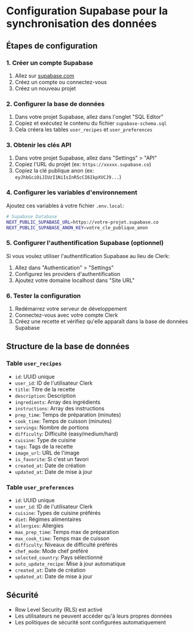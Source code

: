 # Configuration Supabase pour la synchronisation des données

## Étapes de configuration

### 1. Créer un compte Supabase
1. Allez sur [supabase.com](https://supabase.com)
2. Créez un compte ou connectez-vous
3. Créez un nouveau projet

### 2. Configurer la base de données
1. Dans votre projet Supabase, allez dans l'onglet "SQL Editor"
2. Copiez et exécutez le contenu du fichier `supabase-schema.sql`
3. Cela créera les tables `user_recipes` et `user_preferences`

### 3. Obtenir les clés API
1. Dans votre projet Supabase, allez dans "Settings" > "API"
2. Copiez l'URL du projet (ex: `https://xxxxx.supabase.co`)
3. Copiez la clé publique anon (ex: `eyJhbGciOiJIUzI1NiIsInR5cCI6IkpXVCJ9...`)

### 4. Configurer les variables d'environnement
Ajoutez ces variables à votre fichier `.env.local`:

```bash
# Supabase Database
NEXT_PUBLIC_SUPABASE_URL=https://votre-projet.supabase.co
NEXT_PUBLIC_SUPABASE_ANON_KEY=votre_cle_publique_anon
```

### 5. Configurer l'authentification Supabase (optionnel)
Si vous voulez utiliser l'authentification Supabase au lieu de Clerk:
1. Allez dans "Authentication" > "Settings"
2. Configurez les providers d'authentification
3. Ajoutez votre domaine localhost dans "Site URL"

### 6. Tester la configuration
1. Redémarrez votre serveur de développement
2. Connectez-vous avec votre compte Clerk
3. Créez une recette et vérifiez qu'elle apparaît dans la base de données Supabase

## Structure de la base de données

### Table `user_recipes`
- `id`: UUID unique
- `user_id`: ID de l'utilisateur Clerk
- `title`: Titre de la recette
- `description`: Description
- `ingredients`: Array des ingrédients
- `instructions`: Array des instructions
- `prep_time`: Temps de préparation (minutes)
- `cook_time`: Temps de cuisson (minutes)
- `servings`: Nombre de portions
- `difficulty`: Difficulté (easy/medium/hard)
- `cuisine`: Type de cuisine
- `tags`: Tags de la recette
- `image_url`: URL de l'image
- `is_favorite`: Si c'est un favori
- `created_at`: Date de création
- `updated_at`: Date de mise à jour

### Table `user_preferences`
- `id`: UUID unique
- `user_id`: ID de l'utilisateur Clerk
- `cuisine`: Types de cuisine préférés
- `diet`: Régimes alimentaires
- `allergies`: Allergies
- `max_prep_time`: Temps max de préparation
- `max_cook_time`: Temps max de cuisson
- `difficulty`: Niveaux de difficulté préférés
- `chef_mode`: Mode chef préféré
- `selected_country`: Pays sélectionné
- `auto_update_recipe`: Mise à jour automatique
- `created_at`: Date de création
- `updated_at`: Date de mise à jour

## Sécurité
- Row Level Security (RLS) est activé
- Les utilisateurs ne peuvent accéder qu'à leurs propres données
- Les politiques de sécurité sont configurées automatiquement

